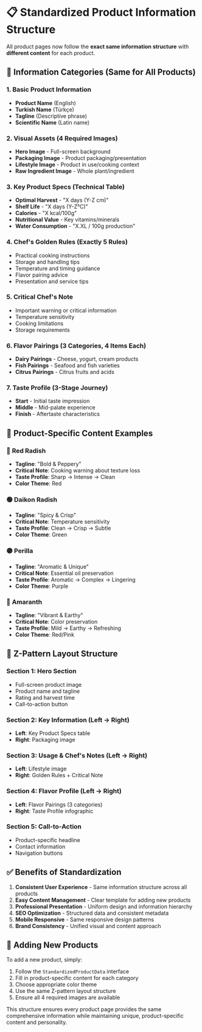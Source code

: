 # 📋 Standardized Product Information Structure

All product pages now follow the **exact same information structure** with **different content** for each product.

## 🎯 **Information Categories (Same for All Products)**

### 1. **Basic Product Information**
- **Product Name** (English)
- **Turkish Name** (Türkçe)
- **Tagline** (Descriptive phrase)
- **Scientific Name** (Latin name)

### 2. **Visual Assets (4 Required Images)**
- **Hero Image** - Full-screen background
- **Packaging Image** - Product packaging/presentation
- **Lifestyle Image** - Product in use/cooking context
- **Raw Ingredient Image** - Whole plant/ingredient

### 3. **Key Product Specs (Technical Table)**
- **Optimal Harvest** - "X days (Y-Z cm)"
- **Shelf Life** - "X days (Y-Z°C)"
- **Calories** - "X kcal/100g"
- **Nutritional Value** - Key vitamins/minerals
- **Water Consumption** - "X.XL / 100g production"

### 4. **Chef's Golden Rules (Exactly 5 Rules)**
- Practical cooking instructions
- Storage and handling tips
- Temperature and timing guidance
- Flavor pairing advice
- Presentation and service tips

### 5. **Critical Chef's Note**
- Important warning or critical information
- Temperature sensitivity
- Cooking limitations
- Storage requirements

### 6. **Flavor Pairings (3 Categories, 4 Items Each)**
- **Dairy Pairings** - Cheese, yogurt, cream products
- **Fish Pairings** - Seafood and fish varieties
- **Citrus Pairings** - Citrus fruits and acids

### 7. **Taste Profile (3-Stage Journey)**
- **Start** - Initial taste impression
- **Middle** - Mid-palate experience
- **Finish** - Aftertaste characteristics

## 🌈 **Product-Specific Content Examples**

### 🔴 **Red Radish**
- **Tagline**: "Bold & Peppery"
- **Critical Note**: Cooking warning about texture loss
- **Taste Profile**: Sharp → Intense → Clean
- **Color Theme**: Red

### 🟢 **Daikon Radish**
- **Tagline**: "Spicy & Crisp"
- **Critical Note**: Temperature sensitivity
- **Taste Profile**: Clean → Crisp → Subtle
- **Color Theme**: Green

### 🟣 **Perilla**
- **Tagline**: "Aromatic & Unique"
- **Critical Note**: Essential oil preservation
- **Taste Profile**: Aromatic → Complex → Lingering
- **Color Theme**: Purple

### 🔴 **Amaranth**
- **Tagline**: "Vibrant & Earthy"
- **Critical Note**: Color preservation
- **Taste Profile**: Mild → Earthy → Refreshing
- **Color Theme**: Red/Pink

## 📐 **Z-Pattern Layout Structure**

### **Section 1**: Hero Section
- Full-screen product image
- Product name and tagline
- Rating and harvest time
- Call-to-action button

### **Section 2**: Key Information (Left → Right)
- **Left**: Key Product Specs table
- **Right**: Packaging image

### **Section 3**: Usage & Chef's Notes (Left → Right)
- **Left**: Lifestyle image
- **Right**: Golden Rules + Critical Note

### **Section 4**: Flavor Profile (Left → Right)
- **Left**: Flavor Pairings (3 categories)
- **Right**: Taste Profile infographic

### **Section 5**: Call-to-Action
- Product-specific headline
- Contact information
- Navigation buttons

## ✅ **Benefits of Standardization**

1. **Consistent User Experience** - Same information structure across all products
2. **Easy Content Management** - Clear template for adding new products
3. **Professional Presentation** - Uniform design and information hierarchy
4. **SEO Optimization** - Structured data and consistent metadata
5. **Mobile Responsive** - Same responsive design patterns
6. **Brand Consistency** - Unified visual and content approach

## 🔄 **Adding New Products**

To add a new product, simply:
1. Follow the `StandardizedProductData` interface
2. Fill in product-specific content for each category
3. Choose appropriate color theme
4. Use the same Z-pattern layout structure
5. Ensure all 4 required images are available

This structure ensures every product page provides the same comprehensive information while maintaining unique, product-specific content and personality.
